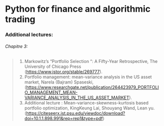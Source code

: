 # Python for finance and algorithmic trading 






### Additional lectures:
###### Chapitre 3:
> 1) Markowitz’s “Portfolio Selection “: A Fifty-Year Retrospective, The University of Chicago Press (https://www.jstor.org/stable/269777).
> 2) Portfolio management: mean-variance analysis in the US asset market, Narela (Bajram) Spaseski, (https://www.researchgate.net/publication/264423979_PORTFOLIO_MANAGEMENT_MEAN-VARIANCE_ANALYSIS_IN_THE_US_ASSET_MARKET).
> 3)   Additional lecture : Mean-variance-skewness-kurtosis based portfolio optimization, KingKeung Lai, Shouyang Wand, Lean yu. (https://citeseerx.ist.psu.edu/viewdoc/download?doi=10.1.1.898.991&rep=rep1&type=pdf)
